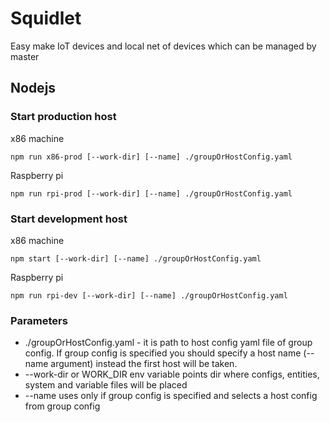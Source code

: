 # Squidlet

Easy make IoT devices and local net of devices which can be managed by master


## Nodejs
 
### Start production host

x86 machine

    npm run x86-prod [--work-dir] [--name] ./groupOrHostConfig.yaml
    
Raspberry pi

    npm run rpi-prod [--work-dir] [--name] ./groupOrHostConfig.yaml

### Start development host
 
x86 machine

    npm start [--work-dir] [--name] ./groupOrHostConfig.yaml
    
Raspberry pi

    npm run rpi-dev [--work-dir] [--name] ./groupOrHostConfig.yaml

### Parameters

* ./groupOrHostConfig.yaml - it is path to host config yaml file of group config.
  If group config is specified you should specify a host name (--name argument)
  instead the first host will be taken.
* --work-dir or WORK_DIR env variable points dir where configs, entities, system
  and variable files will be placed
* --name uses only if group config is specified
  and selects a host config from group config
